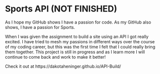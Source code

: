 
# Sports API (NOT FINISHED)
<p>As I hope my GitHub shows I have a passion for code. As my GitHub also shows, I have a passion for Sports.</p>
<p>When I was given the assignment to build a site using an API I got really excited. I have tried to mesh my passions in different ways over the course of my coding career, but this was the first time I felt that I could really bring them together. This project is still in progress and as I learn more I will continue to come back and work to make it better!</p>
<p>Check it out at https://dakotaheninger.github.io/API-Build/</p>

